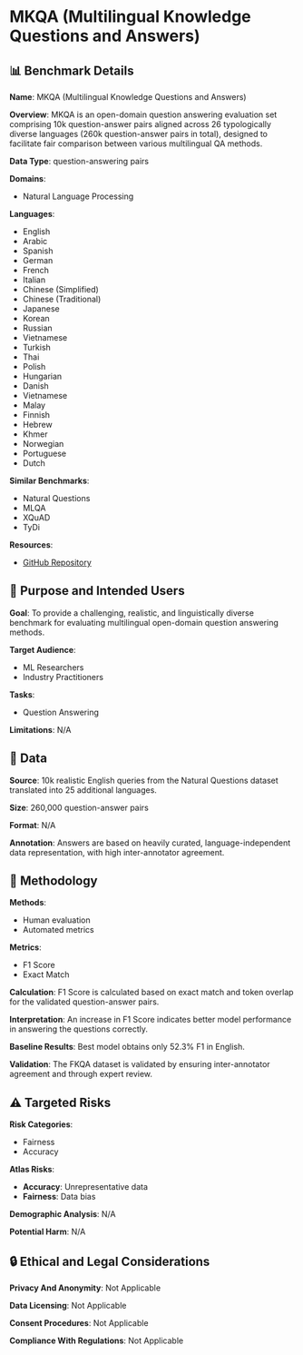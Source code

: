 # MKQA (Multilingual Knowledge Questions and Answers)

## 📊 Benchmark Details

**Name**: MKQA (Multilingual Knowledge Questions and Answers)

**Overview**: MKQA is an open-domain question answering evaluation set comprising 10k question-answer pairs aligned across 26 typologically diverse languages (260k question-answer pairs in total), designed to facilitate fair comparison between various multilingual QA methods.

**Data Type**: question-answering pairs

**Domains**:
- Natural Language Processing

**Languages**:
- English
- Arabic
- Spanish
- German
- French
- Italian
- Chinese (Simplified)
- Chinese (Traditional)
- Japanese
- Korean
- Russian
- Vietnamese
- Turkish
- Thai
- Polish
- Hungarian
- Danish
- Vietnamese
- Malay
- Finnish
- Hebrew
- Khmer
- Norwegian
- Portuguese
- Dutch

**Similar Benchmarks**:
- Natural Questions
- MLQA
- XQuAD
- TyDi

**Resources**:
- [GitHub Repository](https://github.com/apple/ml-mkqa)

## 🎯 Purpose and Intended Users

**Goal**: To provide a challenging, realistic, and linguistically diverse benchmark for evaluating multilingual open-domain question answering methods.

**Target Audience**:
- ML Researchers
- Industry Practitioners

**Tasks**:
- Question Answering

**Limitations**: N/A

## 💾 Data

**Source**: 10k realistic English queries from the Natural Questions dataset translated into 25 additional languages.

**Size**: 260,000 question-answer pairs

**Format**: N/A

**Annotation**: Answers are based on heavily curated, language-independent data representation, with high inter-annotator agreement.

## 🔬 Methodology

**Methods**:
- Human evaluation
- Automated metrics

**Metrics**:
- F1 Score
- Exact Match

**Calculation**: F1 Score is calculated based on exact match and token overlap for the validated question-answer pairs.

**Interpretation**: An increase in F1 Score indicates better model performance in answering the questions correctly.

**Baseline Results**: Best model obtains only 52.3% F1 in English.

**Validation**: The FKQA dataset is validated by ensuring inter-annotator agreement and through expert review.

## ⚠️ Targeted Risks

**Risk Categories**:
- Fairness
- Accuracy

**Atlas Risks**:
- **Accuracy**: Unrepresentative data
- **Fairness**: Data bias

**Demographic Analysis**: N/A

**Potential Harm**: N/A

## 🔒 Ethical and Legal Considerations

**Privacy And Anonymity**: Not Applicable

**Data Licensing**: Not Applicable

**Consent Procedures**: Not Applicable

**Compliance With Regulations**: Not Applicable
